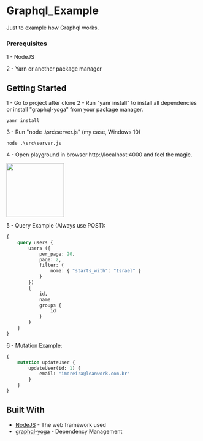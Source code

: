 # Graphql_Example

Just to example how Graphql works.


### Prerequisites

1 - NodeJS

2 - Yarn or another package manager

## Getting Started

1 - Go to project after clone
2 - Run "yanr install" to install all dependencies or install "graphql-yoga" from your package manager.
```
yanr install
```
3 - Run "node .\src\server.js" (my case, Windows 10)
```
node .\src\server.js
```
4 - Open playground in browser http://localhost:4000 and feel the magic.

<img src="https://media1.giphy.com/media/12NUbkX6p4xOO4/giphy.gif" width="150" height="140" />


5 - Query Example (Always use POST):
```graphql
{
    query users {
        users ({ 
            per_page: 20, 
            page: 2, 
            filter: {
                nome: { "starts_with": "Israel" }
            }
        })
        {
            id,
            name
            groups {
                id
            }
        }
    }
}
```

6 - Mutation Example:
```graphql
{
    mutation updateUser {
        updateUser(id: 1) {
            email: "imoreira@leanwork.com.br" 
        }
    }
}
```


## Built With

* [NodeJS](http://www.dropwizard.io/1.0.2/docs/) - The web framework used
* [graphql-yoga](https://maven.apache.org/) - Dependency Management